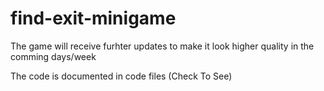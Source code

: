 # find-exit-minigame 


The game will receive furhter updates to make it look higher quality in the comming days/week


The code is documented in code files (Check To See)
